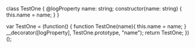 class TestOne {
    @logProperty
    name: string;
    constructor(name: string) {
        this.name = name;
    }
}

var TestOne = (function() {
    function TestOne(name){
        this.name = name;
    }
    __decorator([logProperty], TestOne.prototype, "name");
    return TestOne;
})();